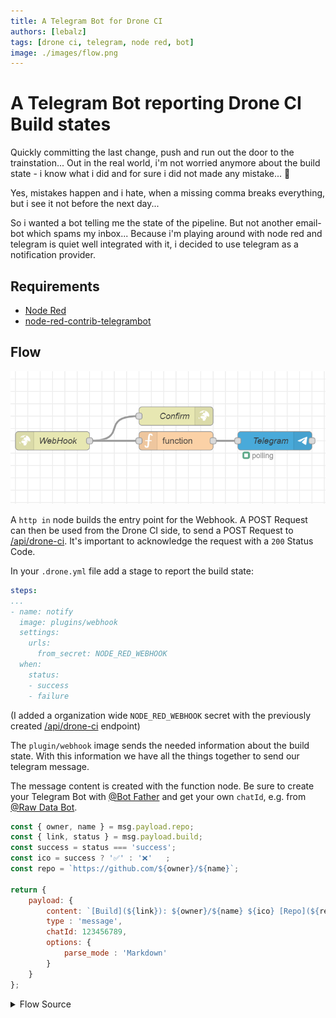 ```yaml
---
title: A Telegram Bot for Drone CI
authors: [lebalz]
tags: [drone ci, telegram, node red, bot]
image: ./images/flow.png
---
```


# A Telegram Bot reporting Drone CI Build states

Quickly committing the last change, push and run out the door to the trainstation... Out in the real world, i'm not worried anymore about the build state - i know what i did and for sure i did not made any mistake... 🫣

Yes, mistakes happen and i hate, when a missing comma breaks everything, but i see it not before the next day...


So i wanted a bot telling me the state of the pipeline. But not another email-bot which spams my inbox... Because i'm playing around with node red and telegram is quiet well integrated with it, i decided to use telegram as a notification provider.

## Requirements

- [Node Red](https://nodered.org/)
- [node-red-contrib-telegrambot](https://flows.nodered.org/node/node-red-contrib-telegrambot)


## Flow

![](images/flow.png)

A `http in` node builds the entry point for the Webhook. A POST Request can then be used from the Drone CI side, to send a POST Request to [/api/drone-ci](#). It's important to acknowledge the request with a `200` Status Code.

In your `.drone.yml` file add a stage to report the build state:

```yml
steps:
...
- name: notify
  image: plugins/webhook
  settings:
    urls:
      from_secret: NODE_RED_WEBHOOK
  when:
    status:
    - success
    - failure
```

(I added a organization wide `NODE_RED_WEBHOOK` secret with the previously created [/api/drone-ci](#) endpoint)

The `plugin/webhook` image sends the needed information about the build state. With this information we have all the things together to send our telegram message.

The message content is created with the function node. Be sure to create your Telegram Bot with [@Bot Father](https://t.me/botfather) and get your own `chatId`, e.g. from [@Raw Data Bot](https://telegram.me/rawdatabot).

```js
const { owner, name } = msg.payload.repo;
const { link, status } = msg.payload.build;
const success = status === 'success';
const ico = success ? '✅' : '❌'   ;
const repo = `https://github.com/${owner}/${name}`;

return {
    payload: {
        content: `[Build](${link}): ${owner}/${name} ${ico} [Repo](${repo})`,
        type : 'message',
        chatId: 123456789,
        options: {
            parse_mode : 'Markdown'
        }
    }
};
```

<details><summary>Flow Source</summary>

Copy&Paste this and your ready to go (except the configuration of your bot...)

```json
[
    {
        "id": "f32e663d8a3943a0",
        "type": "http in",
        "z": "d5d8db3f081f88c3",
        "name": "WebHook",
        "url": "/api/drone-ci",
        "method": "post",
        "upload": false,
        "swaggerDoc": "",
        "x": 140,
        "y": 240,
        "wires": [
            [
                "795f65ac4317919d",
                "20f60dea1c757f9c"
            ]
        ]
    },
    {
        "id": "795f65ac4317919d",
        "type": "http response",
        "z": "d5d8db3f081f88c3",
        "name": "Confirm",
        "statusCode": "200",
        "headers": {},
        "x": 300,
        "y": 200,
        "wires": []
    },
    {
        "id": "5d155e630c1cea88",
        "type": "telegram sender",
        "z": "d5d8db3f081f88c3",
        "name": "Telegram",
        "bot": "fcf07fcfe7140093",
        "haserroroutput": false,
        "outputs": 1,
        "x": 460,
        "y": 240,
        "wires": [
            []
        ]
    },
    {
        "id": "20f60dea1c757f9c",
        "type": "function",
        "z": "d5d8db3f081f88c3",
        "name": "",
        "func": "const {owner, name} = msg.payload.repo;\nconst { link, status } = msg.payload.build;\nconst success = status === 'success';\nconst ico = success ? '✅' : '❌'   ;\nconst repo = `https://github.com/${owner}/${name}`\n\nreturn {\n    payload: {\n      content: `[Build](${link}): ${owner}/${name} ${ico} [Repo](${repo})`,\n      type : 'message',\n      chatId: xxxxxxxxx,\n        options: {\n            parse_mode : 'Markdown'\n        }\n    }\n}",
        "outputs": 1,
        "noerr": 0,
        "initialize": "",
        "finalize": "",
        "libs": [],
        "x": 300,
        "y": 240,
        "wires": [
            [
                "5d155e630c1cea88"
            ]
        ]
    },
    {
        "id": "fcf07fcfe7140093",
        "type": "telegram bot",
        "botname": "Drone CI",
        "usernames": "",
        "chatids": "",
        "baseapiurl": "",
        "updatemode": "polling",
        "pollinterval": "1000",
        "usesocks": false,
        "sockshost": "",
        "socksport": "6667",
        "socksusername": "anonymous",
        "sockspassword": "",
        "bothost": "",
        "botpath": "",
        "localbotport": "8443",
        "publicbotport": "8443",
        "privatekey": "",
        "certificate": "",
        "useselfsignedcertificate": false,
        "sslterminated": false,
        "verboselogging": true
    }
]
```
</details>